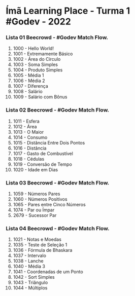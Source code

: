 # Ímã Learning Place - Turma 1 #Godev - 2022

### Lista 01 Beecrowd - #Godev Match Flow.

1.  1000 - Hello World!
2.  1001 - Extremamente Básico
3.  1002 - Área do Círculo
4.  1003 - Soma Simples
5.  1004 - Produto Simples
6.  1005 - Média 1
7.  1006 - Média 2
8.  1007 - Diferença
9.  1008 - Salário
10. 1009 - Salário com Bônus

### Lista 02 Beecrowd - #Godev Match Flow.

1.  1011 - Esfera
2.  1012 - Área
3.  1013 - O Maior
4.  1014 - Consumo
5.  1015 - Distância Entre Dois Pontos
6.  1016 - Distância
7.  1017 - Gasto de Combustível
8.  1018 - Cédulas
9.  1019 - Conversão de Tempo
10. 1020 - Idade em Dias

### Lista 03 Beecrowd - #Godev Match Flow.

1.  1059 - Números Pares
2.  1060 - Números Positivos
3.  1065 - Pares entre Cinco Números
4.  1074 - Par ou Ímpar
5.  2679 - Sucessor Par

### Lista 04 Beecrowd - #Godev Match Flow.

1.  1021 - Notas e Moedas
2.  1035 - Teste de Seleção 1
3.  1036 - Fórmula de Bhaskara
4.  1037 - Intervalo
5.  1038 - Lanche
6.  1040 - Média 3
7.  1041 - Coordenadas de um Ponto
8.  1042 - Sort Simples
9.  1043 - Triângulo
10. 1044 - Múltiplos
